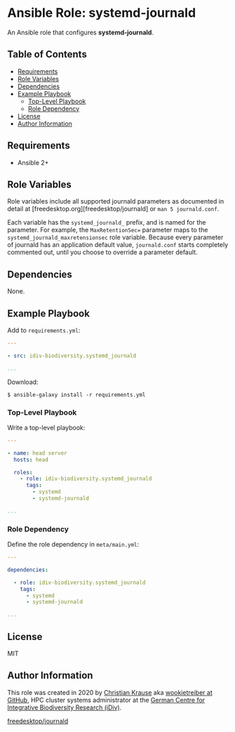 Ansible Role: systemd-journald
==============================

An Ansible role that configures **systemd-journald**.


Table of Contents
-----------------

<!-- toc -->

- [Requirements](#requirements)
- [Role Variables](#role-variables)
- [Dependencies](#dependencies)
- [Example Playbook](#example-playbook)
  * [Top-Level Playbook](#top-level-playbook)
  * [Role Dependency](#role-dependency)
- [License](#license)
- [Author Information](#author-information)

<!-- tocstop -->


Requirements
------------

- Ansible 2+


Role Variables
--------------

Role variables include all supported journald parameters as documented in
detail at [freedesktop.org][freedesktop/journald] or `man 5 journald.conf`.

Each variable has the `systemd_journald_` prefix, and is named for the
parameter. For example, the `MaxRetentionSec=` parameter maps to the
`systemd_journald_maxretensionsec` role variable. Because every parameter of
journald has an application default value, `journald.conf` starts completely
commented out, until you choose to override a parameter default.


Dependencies
------------

None.


Example Playbook
----------------

Add to `requirements.yml`:

```yml
---

- src: idiv-biodiversity.systemd_journald

...
```

Download:

```console
$ ansible-galaxy install -r requirements.yml
```

### Top-Level Playbook

Write a top-level playbook:

```yml
---

- name: head server
  hosts: head

  roles:
    - role: idiv-biodiversity.systemd_journald
      tags:
        - systemd
        - systemd-journald

...
```

### Role Dependency

Define the role dependency in `meta/main.yml`:

```yml
---

dependencies:

  - role: idiv-biodiversity.systemd_journald
    tags:
      - systemd
      - systemd-journald

...
```


License
-------

MIT


Author Information
------------------

This role was created in 2020 by [Christian Krause][author] aka [wookietreiber
at GitHub][wookietreiber], HPC cluster systems administrator at the [German
Centre for Integrative Biodiversity Research (iDiv)][idiv].


[author]: https://www.idiv.de/en/groups_and_people/employees/details/61.html
[idiv]: https://www.idiv.de/
[wookietreiber]: https://github.com/wookietreiber
[freedesktop/journald](https://www.freedesktop.org/software/systemd/man/journald.conf.html)

